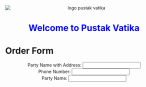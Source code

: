 <html>
  <body>
    <center><img src="https://api.freelogodesign.org/files/2b8c83ab24d74933be6820ca8077a766/thumb/logo_200x200.png?v=0" alt="logo pustak vatika" style= "display: block; margin-left: auto; margin-right: auto;"/>
    </center>
    <center><h1 style="color: blue;">Welcome to Pustak Vatika</h1>
    </center>
    <h1>Order Form</h1>
    <div >
      <center>
    <form method="post" action="http://server1">
      Party Name with Address:
      <input type="text" name="party">
      <br>
      Phone Number:
      <input type="text" name="number">
      <br>
      Party Name:
      <input type="text" name="party">
      </center>
      </form>
    </div>
  </body>
    </html>
